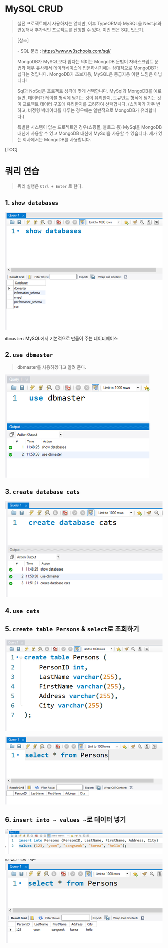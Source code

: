 # MySQL CRUD

> 실전 프로젝트에서 사용하지는 않지만, 이후 TypeORM과 MySQL을 Nest.js와 연동해서 추가적인 프로젝트를 진행할 수 있다. 이번 편은 SQL 맛보기.

> [참조]
>
> \- SQL 문법 : https://www.w3schools.com/sql/
>
> MongoDB가 MySQL보다 쉽다는 의미는 MongoDB 문법이 자바스크립트 문법과 매우 유사해서 데이터베이스에 입문하시기에는 상대적으로 MongoDB가 쉽다는 것입니다. MongoDB가 초보자용, MySQL은 중급자용 이런 느낌은 아닙니다!
>
> Sql과 NoSql은 프로젝트 성격에 맞게 선택합니다. MySql과 MongoDB를 예로 들면, 데이터가 테이블 형식에 담기는 것이 유리한지, 도큐먼트 형식에 담기는 것이 프로젝트 데이터 구조에 유리한지를 고려하여 선택합니다. (스키마가 자주 변하고, 비정형 빅데이터를 다루는 경우에는 일반적으로 MongoDB가 유리합니다.)
>
> 특별한 시스템이 없는 프로젝트인 경우(쇼핑몰, 블로그 등) MySql을 MongoDB 대신에 사용할 수 있고 MongoDB 대신에 MySql을 사용할 수 있습니다. 제가 있는 회사에서는 MongoDB를 사용합니다.

[TOC]

# 쿼리 연습

> 쿼리 실행은 `Ctrl + Enter` 로 한다.

## 1. `show databases`

![image-20221226114835101](06-MySQL-CRUD.assets/image-20221226114835101.png)

`dbmaster`: MySQL에서 기본적으로 만들어 주는 데이터베이스

## 2. `use dbmaster`

> dbmaster를 사용하겠다고 알려 준다.

![image-20221226115051496](06-MySQL-CRUD.assets/image-20221226115051496.png)

## 3. `create database cats`

![image-20221226115133251](06-MySQL-CRUD.assets/image-20221226115133251.png)

## 4. `use cats`

## 5. `create table Persons`  & `select`로 조회하기

![image-20221226115617037](06-MySQL-CRUD.assets/image-20221226115617037.png)

![image-20221226115646547](06-MySQL-CRUD.assets/image-20221226115646547.png)

## 6. `insert into ~ values ~`로 데이터 넣기

![image-20221226132137362](06-MySQL-CRUD.assets/image-20221226132137362.png)

![image-20221226132152902](06-MySQL-CRUD.assets/image-20221226132152902.png)